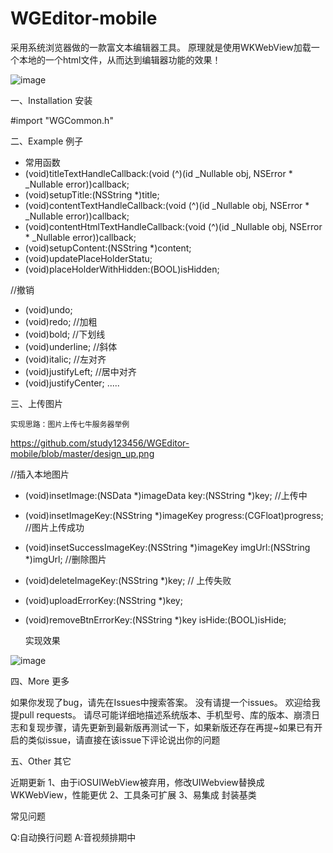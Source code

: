 # WGEditor-mobile
采用系统浏览器做的一款富文本编辑器工具。
原理就是使用WKWebView加载一个本地的一个html文件，从而达到编辑器功能的效果！

![image](https://github.com/study123456/WGEditor-mobile/blob/master/rextEditor.GIF)   

一、Installation 安装

#import "WGCommon.h"

二、Example 例子

- 常用函数
- (void)titleTextHandleCallback:(void (^)(id _Nullable obj, NSError *
_Nullable error))callback;
- (void)setupTitle:(NSString *)title;
- (void)contentTextHandleCallback:(void (^)(id _Nullable obj, NSError *
_Nullable error))callback;
- (void)contentHtmlTextHandleCallback:(void (^)(id _Nullable obj,
NSError * _Nullable error))callback;
- (void)setupContent:(NSString *)content;
- (void)updatePlaceHolderStatu;
- (void)placeHolderWithHidden:(BOOL)isHidden;

//撤销
- (void)undo;
- (void)redo;
//加粗
- (void)bold;
//下划线
- (void)underline;
//斜体
- (void)italic;
//左对齐
- (void)justifyLeft;
//居中对齐
- (void)justifyCenter;
.....

三、上传图片

	实现思路：图片上传七牛服务器举例
https://github.com/study123456/WGEditor-mobile/blob/master/design_up.png


//插入本地图片
- (void)insetImage:(NSData *)imageData key:(NSString *)key;
//上传中
- (void)insetImageKey:(NSString *)imageKey progress:(CGFloat)progress;
//图片上传成功
- (void)insetSuccessImageKey:(NSString *)imageKey imgUrl:(NSString *)imgUrl;
//删除图片
- (void)deleteImageKey:(NSString *)key;
// 上传失败
- (void)uploadErrorKey:(NSString *)key;
- (void)removeBtnErrorKey:(NSString *)key isHide:(BOOL)isHide;

  实现效果

![image](https://github.com/study123456/WGEditor-mobile/blob/master/uploadImage.gif)   

四、More 更多

如果你发现了bug，请先在Issues中搜索答案。
没有请提一个issues。 欢迎给我提pull requests。
请尽可能详细地描述系统版本、手机型号、库的版本、崩溃日志和复现步骤，请先更新到最新版再测试一下，如果新版还存在再提~如果已有开启的类似issue，请直接在该issue下评论说出你的问题

五、Other 其它

近期更新
1、由于iOSUIWebView被弃用，修改UIWebview替换成WKWebView，性能更优
2、工具条可扩展
3、易集成 封装基类

常见问题

Q:自动换行问题
A:音视频排期中


